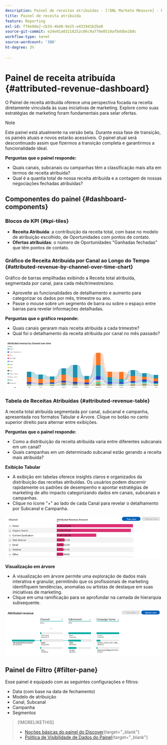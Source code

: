 ```yaml
---
description: Painel de receitas atribuídas - [!DNL Marketo Measure] - Produto
title: Painel de receita atribuída
feature: Reporting
exl-id: ff4e9de2-cb34-4b40-9e25-e431941b2be0
source-git-commit: e24e01a03218252c06c9a776e0519afbddbe2b8c
workflow-type: tm+mt
source-wordcount: '388'
ht-degree: 3%

---
```


# Painel de receita atribuída {#attributed-revenue-dashboard}

O Painel de receita atribuída oferece uma perspectiva focada na receita diretamente vinculada às suas iniciativas de marketing. Explore como suas estratégias de marketing foram fundamentais para selar ofertas.

>[!NOTE]
>
>Este painel está atualmente na versão beta. Durante essa fase de transição, os painéis atuais e novos estarão acessíveis. O painel atual será descontinuado assim que fizermos a transição completa e garantirmos a funcionalidade ideal.

**Perguntas que o painel responde:**

* Quais canais, subcanais ou campanhas têm a classificação mais alta em termos de receita atribuída?
* Qual é a quantia total de nossa receita atribuída e a contagem de nossas negociações fechadas atribuídas?

## Componentes do painel {#dashboard-components}

### Blocos de KPI {#kpi-tiles}

* **Receita Atribuída**: a contribuição da receita total, com base no modelo de atribuição escolhido, de Oportunidades com pontos de contato.
* **Ofertas atribuídas**: o número de Oportunidades &quot;Ganhadas fechadas&quot; que têm pontos de contato.

### Gráfico de Receita Atribuída por Canal ao Longo do Tempo {#attributed-revenue-by-channel-over-time-chart}

Gráfico de barras empilhadas exibindo a Receita total atribuída, segmentada por canal, para cada mês/trimestre/ano.

* Aproveite as funcionalidades de detalhamento e aumento para categorizar os dados por mês, trimestre ou ano.
* Passe o mouse sobre um segmento de barra ou sobre o espaço entre barras para revelar informações detalhadas.

**Perguntas que o gráfico responde:**

* Quais canais geraram mais receita atribuída a cada trimestre?
* Qual foi o detalhamento da receita atribuída por canal no mês passado?

![](assets/attributed-revenue-dashboard-1.png)

### Tabela de Receitas Atribuídas {#attributed-revenue-table}

A receita total atribuída segmentada por canal, subcanal e campanha, apresentada nos formatos Tabular e Árvore. Clique no botão no canto superior direito para alternar entre exibições.

**Perguntas que o painel responde:**

* Como a distribuição da receita atribuída varia entre diferentes subcanais em um canal?
* Quais campanhas em um determinado subcanal estão gerando a receita mais atribuída?

**Exibição Tabular**

* A exibição em tabelas oferece insights claros e organizados da distribuição das receitas atribuídas. Os usuários podem discernir rapidamente os padrões de desempenho e apontar estratégias de marketing de alto impacto categorizando dados em canais, subcanais e campanhas.
* Clique no ícone &quot;+&quot; ao lado de cada Canal para revelar o detalhamento por Subcanal e Campanha.

![](assets/attributed-revenue-dashboard-2.png)

**Visualização em árvore**

* A visualização em árvore permite uma exploração de dados mais interativa e granular, permitindo que os profissionais de marketing identifiquem tendências, anomalias ou artistas de destaque em suas iniciativas de marketing.
* Clique em uma ramificação para se aprofundar na camada de hierarquia subsequente.

![](assets/attributed-revenue-dashboard-3.png)

## Painel de Filtro {#filter-pane}

Esse painel é equipado com as seguintes configurações e filtros:

* Data (com base na data de fechamento)
* Modelo de atribuição
* Canal, Subcanal
* Campanha
* Segmentos

>[!MORELIKETHIS]
>
>* [Noções básicas do painel do Discover](/help/marketo-measure-discover-ui/dashboards/discover-dashboard-basics.md){target="_blank"}
>* [Política de Visibilidade de Dados do Painel](/help/marketo-measure-discover-ui/dashboards/dashboard-data-visibility-policy.md){target="_blank"}

